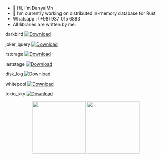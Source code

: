 - 👋 Hi, I'm DanyalMh
- 🌱 I’m currently working on distributed in-memory database for Rust
-    Whatsapp : (+98) 937 015 6893  
-    All libraries are written by me:

  darkbird<!-- Downloads -->
  <a href="https://crates.io/crates/darkbird">
    <img src="https://img.shields.io/crates/d/darkbird.svg?style=flat-square"
      alt="Download" />
  </a>

joker_query<!-- Downloads -->
 <a href="https://crates.io/crates/joker_query">
    <img src="https://img.shields.io/crates/d/joker_query.svg?style=flat-square"
      alt="Download" />
  </a>  

  rstorage<!-- Downloads -->
  <a href="https://crates.io/crates/rstorage">
    <img src="https://img.shields.io/crates/d/rstorage.svg?style=flat-square"
      alt="Download" />
  </a>
  
  laststage<!-- Downloads -->
  <a href="https://crates.io/crates/laststage">
    <img src="https://img.shields.io/crates/d/laststage.svg?style=flat-square"
      alt="Download" />
  </a>
  
  
  disk_log<!-- Downloads -->
  <a href="https://crates.io/crates/disk_log">
    <img src="https://img.shields.io/crates/d/disk_log.svg?style=flat-square"
      alt="Download" />
  </a>
  
  whitepool<!-- Downloads -->
  <a href="https://crates.io/crates/whitepool">
    <img src="https://img.shields.io/crates/d/whitepool.svg?style=flat-square"
      alt="Download" />
  </a>
  
  tokio_sky<!-- Downloads -->
  <a href="https://crates.io/crates/tokio_sky">
    <img src="https://img.shields.io/crates/d/tokio_sky.svg?style=flat-square"
      alt="Download" />
  </a>
  
</div>

<p align="center">
  <img src="https://github-readme-stats.vercel.app/api?username=Rustixir&show_icons=true&theme=radical" height=165>
  <img src="https://github-readme-stats.vercel.app/api/top-langs/?username=Rustixir&layout=compact&theme=radical" height=165>
</p>



<!---
Rustixir/Rustixir is a ✨ special ✨ repository because its `README.md` (this file) appears on your GitHub profile.
You can click the Preview link to take a look at your changes.
--->
